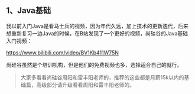 ## 1、Java基础

我以前入门Java是看马士兵的视频，因为年代久远，加上技术的更新迭代，后来想重新复习一边Java的时候，在B站发现了一个更好的视频，尚硅谷的Java基础入门视频：

https://www.bilibili.com/video/BV1Kb411W75N



尚硅谷虽然是个培训机构，但是他们的免费视频也多，选择适合自己的就行。



> 大家多看看尚硅谷周阳和雷丰阳老师的，推荐的这些都是月薪15k以内的基础篇，高级部分请升级看看周阳和雷丰阳老师的。